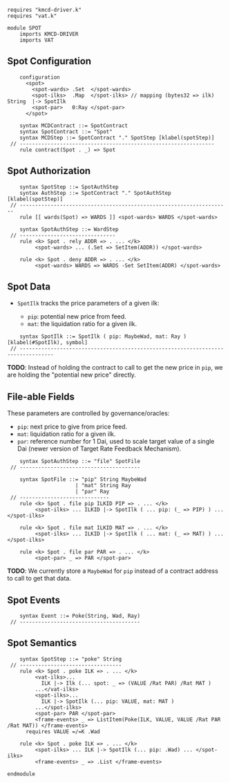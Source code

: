 ```k
requires "kmcd-driver.k"
requires "vat.k"

module SPOT
    imports KMCD-DRIVER
    imports VAT
```

Spot Configuration
------------------

```k
    configuration
      <spot>
        <spot-wards> .Set  </spot-wards>
        <spot-ilks>  .Map  </spot-ilks> // mapping (bytes32 => ilk)  String  |-> SpotIlk
        <spot-par>   0:Ray </spot-par>
      </spot>
```

```k
    syntax MCDContract ::= SpotContract
    syntax SpotContract ::= "Spot"
    syntax MCDStep ::= SpotContract "." SpotStep [klabel(spotStep)]
 // ---------------------------------------------------------------
    rule contract(Spot . _) => Spot
```

Spot Authorization
------------------

```k
    syntax SpotStep ::= SpotAuthStep
    syntax AuthStep ::= SpotContract "." SpotAuthStep [klabel(spotStep)]
 // --------------------------------------------------------------------
    rule [[ wards(Spot) => WARDS ]] <spot-wards> WARDS </spot-wards>

    syntax SpotAuthStep ::= WardStep
 // -------------------------------
    rule <k> Spot . rely ADDR => . ... </k>
         <spot-wards> ... (.Set => SetItem(ADDR)) </spot-wards>

    rule <k> Spot . deny ADDR => . ... </k>
         <spot-wards> WARDS => WARDS -Set SetItem(ADDR) </spot-wards>
```

Spot Data
---------

-   `SpotIlk` tracks the price parameters of a given ilk:

    -   `pip`: potential new price from feed.
    -   `mat`: the liquidation ratio for a given ilk.

```k
    syntax SpotIlk ::= SpotIlk ( pip: MaybeWad, mat: Ray ) [klabel(#SpotIlk), symbol]
 // ---------------------------------------------------------------------------------
```

**TODO**: Instead of holding the contract to call to get the new price in `pip`, we are holding the "potential new price" directly.

File-able Fields
----------------

These parameters are controlled by governance/oracles:

-   `pip`: next price to give from price feed.
-   `mat`: liquidation ratio for a given ilk.
-   `par`: reference number for 1 Dai, used to scale target value of a single Dai (newer version of Target Rate Feedback Mechanism).

```k
    syntax SpotAuthStep ::= "file" SpotFile
 // ---------------------------------------

    syntax SpotFile ::= "pip" String MaybeWad
                      | "mat" String Ray
                      | "par" Ray
 // -----------------------------
    rule <k> Spot . file pip ILKID PIP => . ... </k>
         <spot-ilks> ... ILKID |-> SpotIlk ( ... pip: (_ => PIP) ) ... </spot-ilks>

    rule <k> Spot . file mat ILKID MAT => . ... </k>
         <spot-ilks> ... ILKID |-> SpotIlk ( ... mat: (_ => MAT) ) ... </spot-ilks>

    rule <k> Spot . file par PAR => . ... </k>
         <spot-par> _ => PAR </spot-par>
```

**TODO**: We currently store a `MaybeWad` for `pip` instead of a contract address to call to get that data.

Spot Events
-----------

```k
    syntax Event ::= Poke(String, Wad, Ray)
 // ---------------------------------------
```

Spot Semantics
--------------

```k
    syntax SpotStep ::= "poke" String
 // ---------------------------------
    rule <k> Spot . poke ILK => . ... </k>
         <vat-ilks>...
           ILK |-> Ilk (... spot: _ => (VALUE /Rat PAR) /Rat MAT )
         ...</vat-ilks>
         <spot-ilks>...
           ILK |-> SpotIlk (... pip: VALUE, mat: MAT )
         ...</spot-ilks>
         <spot-par> PAR </spot-par>
         <frame-events> _ => ListItem(Poke(ILK, VALUE, VALUE /Rat PAR /Rat MAT)) </frame-events>
      requires VALUE =/=K .Wad

    rule <k> Spot . poke ILK => . ... </k>
         <spot-ilks> ... ILK |-> SpotIlk (... pip: .Wad) ... </spot-ilks>
         <frame-events> _ => .List </frame-events>
```

```k
endmodule
```
